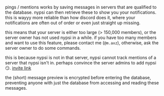 <script>
  import DocsTemplate from "$lib/components/docs/DocsTemplate.svelte"
  import DocsHeader from '$lib/components/docs/DocsHeader.svelte';
</script>

<DocsTemplate title='pings' description="pings and mentions in nypsi are tracked more reliably than discord's native system, with saved notifications, secure encrypted message previews, and support details for servers of different sizes." />

pings / mentions works by saving messages in servers that are qualified to the database. nypsi can then retrieve these to show you your notifications. this is wayyy more reliable than how discord does it, where your notifications are often out of order or even just straight up missing.

<DocsHeader header='h2' text="my server does not qualify to track mentions" />

this means that your server is either too large (> 150,000 members), or the server owner has not used nypsi in a while. if you have too many members and want to use this feature, please contact me (`@m.axz`), otherwise, ask the server owner to do some commands.

<DocsHeader header='h2' text="all servers is missing a server" />

this is because nypsi is not in that server, nypsi cannot track mentions of a server that nypsi isn't in. perhaps convince the server admins to add nypsi 😏. [invite link](https://nypsi.xyz/invite)

<DocsHeader header='h2' text="security" />

the (short) message preview is encrypted before entering the database, preventing anyone with just the database from accessing and reading these messages.
